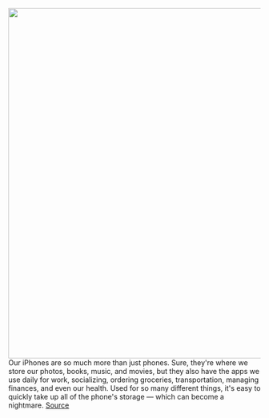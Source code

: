 <img src='https://cdn.vox-cdn.com/thumbor/GZkDnAoeM_jeWErkMeYysgBbBbY=/0x0:2002x1335/1200x800/filters:focal(841x508:1161x828)/cdn.vox-cdn.com/uploads/chorus_image/image/70681487/vpavic_210916_4760_0240.0.jpg' width='700px' /><br/>
Our iPhones are so much more than just phones. Sure, they're where we store our photos, books, music, and movies, but they also have the apps we use daily for work, socializing, ordering groceries, transportation, managing finances, and even our health. Used for so many different things, it's easy to quickly take up all of the phone's storage — which can become a nightmare.
<a href='https://www.theverge.com/22990011/apple-iphone-storage-full-clear-up-space'> Source <a/>